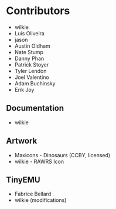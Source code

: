 # Contributors

* wilkie
* Luís Oliveira
* jason
* Austin Oldham
* Nate Stump
* Danny Phan
* Patrick Stoyer
* Tyler Lendon
* Joel Valentino
* Adam Buchinsky
* Erik Joy

## Documentation

* wilkie

## Artwork

* Maxicons - Dinosaurs (CCBY, licensed)
* wilkie - RAWRS Icon

## TinyEMU

* Fabrice Bellard
* wilkie (modifications)
